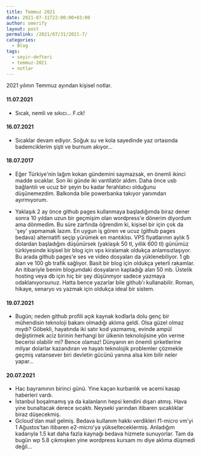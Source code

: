 ```yaml
---
title: Temmuz 2021
date: 2021-07-31T22:00:00+03:00
author: omerify
layout: post
permalink: /2021/07/31/2021-7/
categories:
  - Blog
tags:
  - seyir-defteri
  - temmuz-2021
  - notlar
---
```


2021 yılının Temmuz ayından kişisel notlar.

#### 11.07.2021

  * Sıcak, nemli ve sıkıcı... F.ck!

#### 16.07.2021

  * Sıcaklar devam ediyor. Soğuk su ve kola sayedinde yaz ortasında bademciklerim şişti ve burnum akıyor... 

#### 18.07.2017

  * Eğer Türkiye'nin lağım kokan gündemini saymazsak, en önemli ikinci madde sıcaklar. Son iki günde iki vantilatör aldım. Daha önce usb bağlantılı ve ucuz bir şeyin bu kadar ferahlatıcı olduğunu düşünemezdim. Balkonda bile powerbanka takıyor yanımdan ayırmıyorum.

  * Yaklaşık 2 ay önce github pages kullanmaya başladığımda biraz dener sonra 10 yıldan uzun bir geçmişim olan wordpress'e dönerim diyordum ama dönmedim. Bu süre zarfında öğrendim ki, kişisel bir için çok da 'şey' yapmamak lazım. En uygun iş gören ve ucuz (github pages bedava) alternatifi seçip yürümek en mantıklısı. VPS fiyatlarının aylık 5 dolardan başladığını düşünürsek (yaklaşık 50 tl, yıllık 600 tl) günümüz türkiyesinde kişisel bir blog için vps kiralamak oldukça anlamsızlaşıyor. Bu arada github pages'e ses ve video dosyaları da yüklenebiliyor. 1 gb alan ve 100 gb trafik sağlıyor. Basit bir blog için oldukça yeterli rakamlar. An itibariyle benim blogumdaki dosyaların kapladığı alan 50 mb. Üstelik hosting veya db için hiç bir şey düşünmyor sadece yazmaya odaklanıyorsunuz. Hatta bence yazarlar bile github'ı kullanabilir. Roman, hikaye, senaryo vs yazmak için oldukça ideal bir sistem.

#### 19.07.2021

  * Bugün; neden github profili açık kaynak kodlarla dolu genç bir mühendisin teknoloji bakanı olmadığı aklıma geldi. Olsa güzel olmaz mıydı? Göbekli, hayatında iki satır kod yazmamış, evinde ampül değiştirmek aciz birinin herhangi bir ülkenin teknolojisine yön verme becerisi olabilir mi? Bence olamaz! Dünyanın en önemli şirketlerine milyar dolarlar kazandıran ve hayatı teknolojik problemler çözmekle geçmiş vatansever biri devletin gücünü yanına alsa kim bilir neler yapar...

#### 20.07.2021

  * Hac bayramının birinci günü. Yine kaçan kurbanlık ve acemi kasap haberleri vardı. 
  * İstanbul boşalmamış ya da kalanların hepsi kendini dışarı atmış. Hava yine bunaltacak derece sıcaktı. Neyseki yarından itibaren sıcaklıklar biraz düşecekmiş.
  * Gcloud'dan mail gelmiş. Bedava kullanım hakkı verdikleri f1-micro vm'yi 1 Ağustos'tan itibaren e2-micro'ya yükselteceklermiş. Anladığım kadarıyla 1.5 kat daha fazla kaynağı bedava hizmete sunuyorlar. Tam da bugün wp 5.8 çıkmışken yine wordpress kursam mı diye aklıma düşmedi değil...